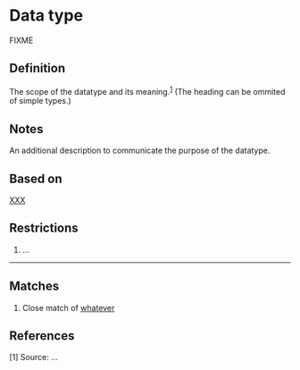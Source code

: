 # Data type

FIXME

## Definition
The scope of the datatype and its meaning.<sup>[1](#fn1)</sup> 
(The heading can be ommited of simple types.)

## Notes
An additional description to communicate the purpose of the datatype.

## Based on
[XXX](../datatypes/XXX.md)

## Restrictions
1. ...

---
## Matches
1. Close match of [whatever](url)

## References
<a name="fn1">\[1\]</a> Source: ...
